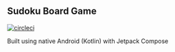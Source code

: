 ## Sudoku Board Game
[![circleci](https://circleci.com/gh/SeptAlfauzan/sudoku.svg?style=svg)](https://circleci.com/gh/SeptAlfauzan/sudoku)

Built using native Android (Kotlin) with Jetpack Compose